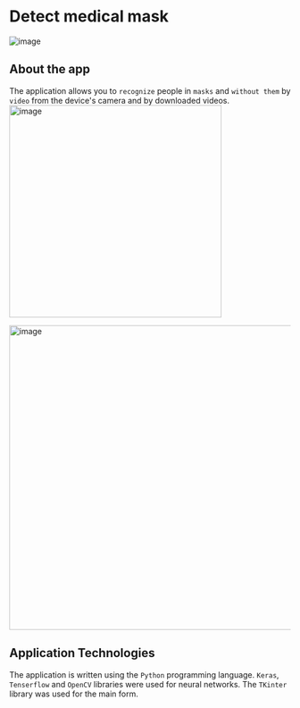 # Detect medical mask

![image](https://user-images.githubusercontent.com/78900834/190847913-157a45ea-251c-4a09-8060-c97c72436ce6.png)

## About the app
The application allows you to `recognize` people in `masks` and `without them` by `video` from the device's camera and by downloaded videos.
<img width="380" alt="image" src="https://user-images.githubusercontent.com/78900834/190848346-cdbcf5a9-d6d7-4e10-8485-b8ba70ae5b23.png">

<img width="545" alt="image" src="https://user-images.githubusercontent.com/78900834/190848422-3892766a-c7d4-4cae-a227-aa0d5bc0b595.png">

## Application Technologies
The application is written using the `Python` programming language. `Keras`, `Tenserflow` and `OpenCV` libraries were used for neural networks.
The `TKinter` library was used for the main form.
